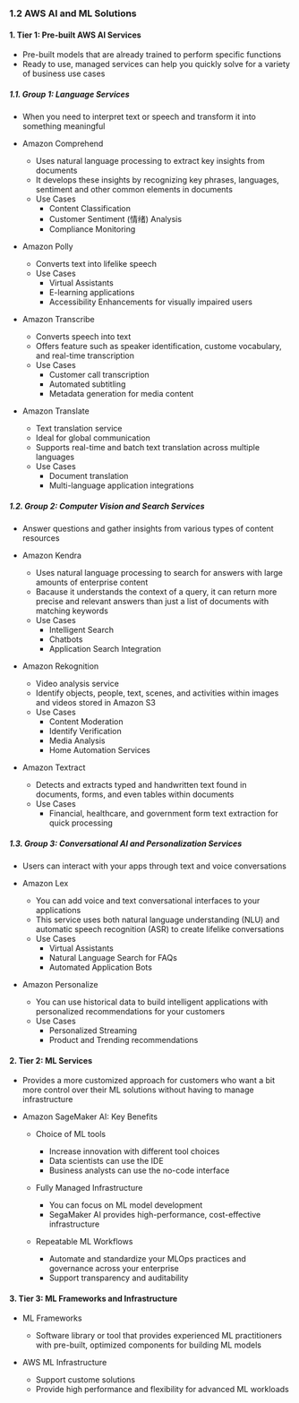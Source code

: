 ### 1.2 AWS AI and ML Solutions

#### 1. Tier 1: Pre-built AWS AI Services
- Pre-built models that are already trained to perform specific functions
- Ready to use, managed services can help you quickly solve for a variety of business use cases

##### 1.1. Group 1: Language Services
- When you need to interpret text or speech and transform it into something meaningful

- Amazon Comprehend
  - Uses natural language processing to extract key insights from documents
  - It develops these insights by recognizing key phrases, languages, sentiment and other common elements in documents
  - Use Cases
    - Content Classification
    - Customer Sentiment (情绪) Analysis
    - Compliance Monitoring

- Amazon Polly
  - Converts text into lifelike speech
  - Use Cases
    - Virtual Assistants
    - E-learning applications
    - Accessibility Enhancements for visually impaired users
   
- Amazon Transcribe
  - Converts speech into text
  - Offers feature such as speaker identification, custome vocabulary, and real-time transcription
  - Use Cases
    - Customer call transcription
    - Automated subtitling
    - Metadata generation for media content
   
- Amazon Translate
  - Text translation service
  - Ideal for global communication
  - Supports real-time and batch text translation across multiple languages
  - Use Cases
    - Document translation
    - Multi-language application integrations

##### 1.2. Group 2: Computer Vision and Search Services
- Answer questions and gather insights from various types of content resources

- Amazon Kendra
  - Uses natural language processing to search for answers with large amounts of enterprise content
  - Bacause it understands the context of a query, it can return more precise and relevant answers than just a list of documents with matching keywords
  - Use Cases
    - Intelligent Search
    - Chatbots
    - Application Search Integration
   
- Amazon Rekognition
  - Video analysis service
  - Identify objects, people, text, scenes, and activities within images and videos stored in Amazon S3
  - Use Cases
    - Content Moderation
    - Identify Verification
    - Media Analysis
    - Home Automation Services
   
- Amazon Textract
  - Detects and extracts typed and handwritten text found in documents, forms, and even tables within documents
  - Use Cases
    - Financial, healthcare, and government form text extraction for quick processing
   
##### 1.3. Group 3: Conversational AI and Personalization Services
- Users can interact with your apps through text and voice conversations

- Amazon Lex
  - You can add voice and text conversational interfaces to your applications
  - This service uses both natural language understanding (NLU) and automatic speech recognition (ASR) to create lifelike conversations
  - Use Cases
    - Virtual Assistants
    - Natural Language Search for FAQs
    - Automated Application Bots

- Amazon Personalize
  - You can use historical data to build intelligent applications with personalized recommendations for your customers
  - Use Cases
    - Personalized Streaming
    - Product and Trending recommendations

#### 2. Tier 2: ML Services
- Provides a more customized approach for customers who want a bit more control over their ML solutions without having to manage infrastructure

- Amazon SageMaker AI: Key Benefits
  - Choice of ML tools
    - Increase innovation with different tool choices
    - Data scientists can use the IDE
    - Business analysts can use the no-code interface

  - Fully Managed Infrastructure
    - You can focus on ML model development
    - SegaMaker AI provides high-performance, cost-effective infrastructure

  - Repeatable ML Workflows
    - Automate and standardize your MLOps practices and governance across your enterprise
    - Support transparency and auditability
   
#### 3. Tier 3: ML Frameworks and Infrastructure
- ML Frameworks
  - Software library or tool that provides experienced ML practitioners with pre-built, optimized components for building ML models
 
- AWS ML Infrastructure
  - Support custome solutions
  - Provide high performance and flexibility for advanced ML workloads








